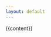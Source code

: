 ```yaml
---
layout: default
---
```

<section class="section section--main">
  <div class="container">
    {{content}}
  </div>
</section>